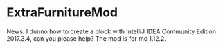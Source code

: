 # ExtraFurnitureMod
News: I dunno how to create a block with IntelliJ IDEA Community Edition 2017.3.4, can you please help? The mod is for mc 1.12.2.
